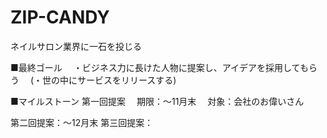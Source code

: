 # ZIP-CANDY
ネイルサロン業界に一石を投じる

■最終ゴール
　・ビジネス力に長けた人物に提案し、アイデアを採用してもらう
　(・世の中にサービスをリリースする)

■マイルストーン
第一回提案
　期限：～11月末
　対象：会社のお偉いさん
 
第二回提案：～12月末
第三回提案：
